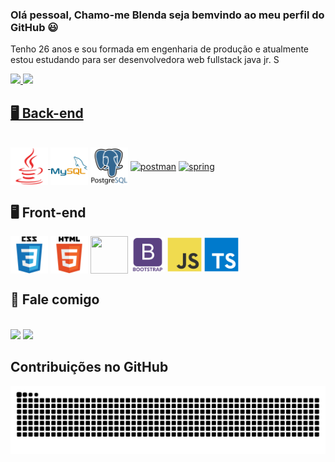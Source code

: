 ### Olá pessoal, Chamo-me Blenda seja bemvindo ao meu perfil do GitHub 😃
Tenho 26 anos e sou formada em engenharia de produção e atualmente estou estudando para ser desenvolvedora web fullstack java jr.
S

<div>
  <a href="https://github.com/blendagaspar">
  <img height="150em" src="https://github-readme-stats.vercel.app/api?username=blendagaspar&show_icons=true&theme=dracula&include_all_commits=true&count_private=true"/>
  <img height="150em" src="https://github-readme-stats.vercel.app/api/top-langs/?username=blendagaspar&layout=compact&langs_count=7&theme=dracula"/>
</div>
  
  <div class="form-row">
  <h2> 🖥️ Back-end </h2>
  <div class="col" style="display: inline_block"><br>
  <img align="center" alt="Blenda-Java" height="60" title="Java" width="60" src="https://raw.githubusercontent.com/devicons/devicon/master/icons/java/java-plain.svg">
  <a href="https://www.mysql.com/" target="_blank" title="MySQL"><img align="center" src="https://raw.githubusercontent.com/devicons/devicon/master/icons/mysql/mysql-original-wordmark.svg" alt="mysql" width="60" height="60"/></a>
<a href="https://www.postgresql.org" target="_blank" title="PostgreSQL"><img align="center" src="https://raw.githubusercontent.com/devicons/devicon/master/icons/postgresql/postgresql-original-wordmark.svg" alt="postgresql" width="60" height="60"/></a>
<a href="https://postman.com" target="_blank" title="PostMan"><img align="center" src="https://www.vectorlogo.zone/logos/getpostman/getpostman-icon.svg" alt="postman" width="60" height="60"/></a> 
<a href="https://spring.io/" target="_blank" title="SpringBoot"><img align="center" src="https://www.vectorlogo.zone/logos/springio/springio-icon.svg" alt="spring" width="60" height="60"/></a>
</div>
    
  <h2> 🖥️ Front-end </h2> 
  <div class="col"> 
    <a href="https://www.w3schools.com/css/" target="_blank" title="CSS 3"><img align="center" src="https://raw.githubusercontent.com/devicons/devicon/master/icons/css3/css3-original-wordmark.svg" alt="css3" width="60" height="60"/></a>
<a href="https://www.w3.org/html/" target="_blank" title="HTML 5"><img align="center" src="https://raw.githubusercontent.com/devicons/devicon/master/icons/html5/html5-original-wordmark.svg" alt="html5" width="60" height="60"/></a> 
  <a href="https://angular.io" target="_blank" title="Angular"><img align="center" src="https://angular.io/assets/images/logos/angular/angular.svg" width="60" height="60"/></a>
  <a href="https://getbootstrap.com" target="_blank" title="Bootstrap"><img align="center" src="https://raw.githubusercontent.com/devicons/devicon/master/icons/bootstrap/bootstrap-plain-wordmark.svg" alt="bootstrap" width="55" height="55"/></a>
<a href="https://developer.mozilla.org/en-US/docs/Web/JavaScript" target="_blank" title="JavaScript"><img align="center" src="https://raw.githubusercontent.com/devicons/devicon/master/icons/javascript/javascript-original.svg" alt="javascript" width="55" height="55"/></a>
  <a href="https://www.typescriptlang.org/" target="_blank" title="TypeScript"><img align="center" src="https://raw.githubusercontent.com/devicons/devicon/master/icons/typescript/typescript-original.svg" alt="typescript" width="55" height="55"></a>    
</div>
 </div>   
  
  <h2>💬 Fale comigo </h2>
  <br>
  <div> 
  <a href = "mailto:blendagaspar@hotmail.com"><img src="https://img.shields.io/badge/Microsoft_Outlook-0078D4?style=for-the-badge&logo=microsoft-outlook&logoColor=white" target="_blank"></a>
  <a href="https://www.linkedin.com/in/blenda-gaspar-175528162/" target="_blank"><img src="https://img.shields.io/badge/-LinkedIn-%230077B5?style=for-the-badge&logo=linkedin&logoColor=white" target="_blank"></a> 
    
  <h2> Contribuições no GitHub  </h2>
    
  ![Snake animation](https://github.com/blendagaspar/blendagaspar/blob/output/github-contribution-grid-snake.svg)
</div>
